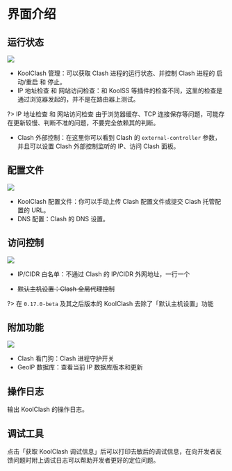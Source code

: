 # 界面介绍

## 运行状态

![](/img/ui-1.png)

- KoolClash 管理：可以获取 Clash 进程的运行状态、并控制 Clash 进程的 启动/重启 和 停止。
- IP 地址检查 和 网站访问检查：和 KoolSS 等插件的检查不同，这里的检查是通过浏览器发起的，并不是在路由器上测试。

?> IP 地址检查 和 网站访问检查 由于浏览器缓存、TCP 连接保存等问题，可能存在更新较慢、判断不准的问题，不要完全依赖其的判断。

- Clash 外部控制：在这里你可以看到 Clash 的 `external-controller` 参数，并且可以设置 Clash 外部控制监听的 IP、访问 Clash 面板。

## 配置文件

![](/img/ui-2.png)

- KoolClash 配置文件：你可以手动上传 Clash 配置文件或提交 Clash 托管配置的 URL。
- DNS 配置：Clash 的 DNS 设置。

## 访问控制

![](/img/ui-3.png)

- IP/CIDR 白名单：不通过 Clash 的 IP/CIDR 外网地址，一行一个

- ~~默认主机设置：Clash 全局代理控制~~

?> 在 `0.17.0-beta` 及其之后版本的 KoolClash 去除了「默认主机设置」功能

## 附加功能

![](/img/ui-4.png)

- Clash 看门狗：Clash 进程守护开关
- GeoIP 数据库：查看当前 IP 数据库版本和更新

## 操作日志

输出 KoolClash 的操作日志。

## 调试工具

点击「获取 KoolClash 调试信息」后可以打印去敏后的调试信息，在向开发者反馈问题时附上调试日志可以帮助开发者更好的定位问题。
